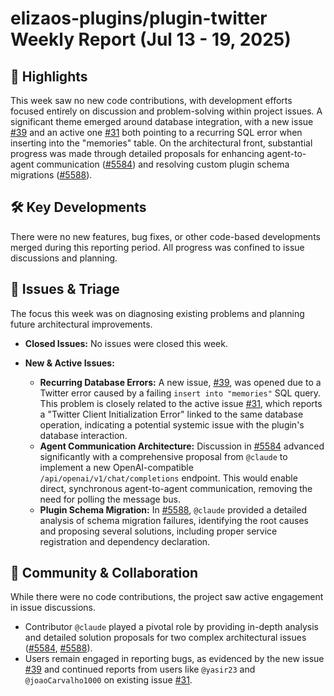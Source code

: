 # elizaos-plugins/plugin-twitter Weekly Report (Jul 13 - 19, 2025)

## 🚀 Highlights
This week saw no new code contributions, with development efforts focused entirely on discussion and problem-solving within project issues. A significant theme emerged around database integration, with a new issue [#39](https://github.com/elizaos-plugins/plugin-twitter/issues/39) and an active one [#31](https://github.com/elizaos-plugins/plugin-twitter/issues/31) both pointing to a recurring SQL error when inserting into the "memories" table. On the architectural front, substantial progress was made through detailed proposals for enhancing agent-to-agent communication ([#5584](https://github.com/elizaos-plugins/plugin-twitter/issues/5584)) and resolving custom plugin schema migrations ([#5588](https://github.com/elizaos-plugins/plugin-twitter/issues/5588)).

## 🛠️ Key Developments
There were no new features, bug fixes, or other code-based developments merged during this reporting period. All progress was confined to issue discussions and planning.

## 🐛 Issues & Triage
The focus this week was on diagnosing existing problems and planning future architectural improvements.

- **Closed Issues:** No issues were closed this week.

- **New & Active Issues:**
    - **Recurring Database Errors:** A new issue, [#39](https://github.com/elizaos-plugins/plugin-twitter/issues/39), was opened due to a Twitter error caused by a failing `insert into "memories"` SQL query. This problem is closely related to the active issue [#31](https://github.com/elizaos-plugins/plugin-twitter/issues/31), which reports a "Twitter Client Initialization Error" linked to the same database operation, indicating a potential systemic issue with the plugin's database interaction.
    - **Agent Communication Architecture:** Discussion in [#5584](https://github.com/elizaos-plugins/plugin-twitter/issues/5584) advanced significantly with a comprehensive proposal from `@claude` to implement a new OpenAI-compatible `/api/openai/v1/chat/completions` endpoint. This would enable direct, synchronous agent-to-agent communication, removing the need for polling the message bus.
    - **Plugin Schema Migration:** In [#5588](https://github.com/elizaos-plugins/plugin-twitter/issues/5588), `@claude` provided a detailed analysis of schema migration failures, identifying the root causes and proposing several solutions, including proper service registration and dependency declaration.

## 💬 Community & Collaboration
While there were no code contributions, the project saw active engagement in issue discussions.
- Contributor `@claude` played a pivotal role by providing in-depth analysis and detailed solution proposals for two complex architectural issues ([#5584](https://github.com/elizaos-plugins/plugin-twitter/issues/5584), [#5588](https://github.com/elizaos-plugins/plugin-twitter/issues/5588)).
- Users remain engaged in reporting bugs, as evidenced by the new issue [#39](https://github.com/elizaos-plugins/plugin-twitter/issues/39) and continued reports from users like `@yasir23` and `@joaoCarvalho1000` on existing issue [#31](https://github.com/elizaos-plugins/plugin-twitter/issues/31).